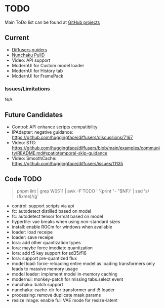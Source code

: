 # TODO

Main ToDo list can be found at [GitHub projects](https://github.com/users/vladmandic/projects)

## Current

- [Diffusers guiders](https://github.com/huggingface/diffusers/pull/11311)
- [Nunchaku PulID](https://github.com/mit-han-lab/nunchaku/pull/274)
- Video: API support  
- ModernUI for Custom model loader  
- ModernUI for History tab  
- ModernUI for FramePack

### Issues/Limitations

N/A

## Future Candidates

- Control: API enhance scripts compatibility  
- IPAdapter: negative guidance: <https://github.com/huggingface/diffusers/discussions/7167>  
- Video: STG: <https://github.com/huggingface/diffusers/blob/main/examples/community/README.md#spatiotemporal-skip-guidance>  
- Video: SmoothCache: https://github.com/huggingface/diffusers/issues/11135  

## Code TODO

> pnpm lint | grep W0511 | awk -F'TODO ' '{print "- "$NF}' | sed 's/ (fixme)//g'
 
- control: support scripts via api
- fc: autodetect distilled based on model
- fc: autodetect tensor format based on model
- hypertile: vae breaks when using non-standard sizes
- install: enable ROCm for windows when available
- loader: load receipe
- loader: save receipe
- lora: add other quantization types
- lora: maybe force imediate quantization
- lora: add t5 key support for sd35/f16
- lora: support pre-quantized flux
- model load: force-reloading entire model as loading transformers only leads to massive memory usage
- model loader: implement model in-memory caching
- modernui: monkey-patch for missing tabs.select event
- nunchaku: batch support
- nunchaku: cache-dir for transformer and t5 loader
- processing: remove duplicate mask params
- resize image: enable full VAE mode for resize-latent
  
